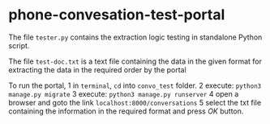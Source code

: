 # phone-convesation-test-portal
The file `tester.py` contains the extraction logic testing in standalone Python script.

The file `test-doc.txt` is a text file containing the data in the given format for extracting the data
in the required order by the portal

To run the portal,
  1 in `terminal`, `cd` into `convo_test` folder.
  2 execute: `python3 manage.py migrate`
  3 execute: `python3 manage.py runserver`
  4 open a browser and goto the link `localhost:8000/conversations`
  5 select the txt file containing the information in the required format and press *OK* button.
